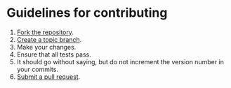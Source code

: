 # Guidelines for contributing

1. [Fork the repository](https://help.github.com/articles/fork-a-repo).
2. [Create a topic branch](http://learn.github.com/p/branching.html).
3. Make your changes.
4. Ensure that all tests pass.
5. It should go without saying, but do not increment the version number in your commits.
6. [Submit a pull request](https://help.github.com/articles/using-pull-requests).

